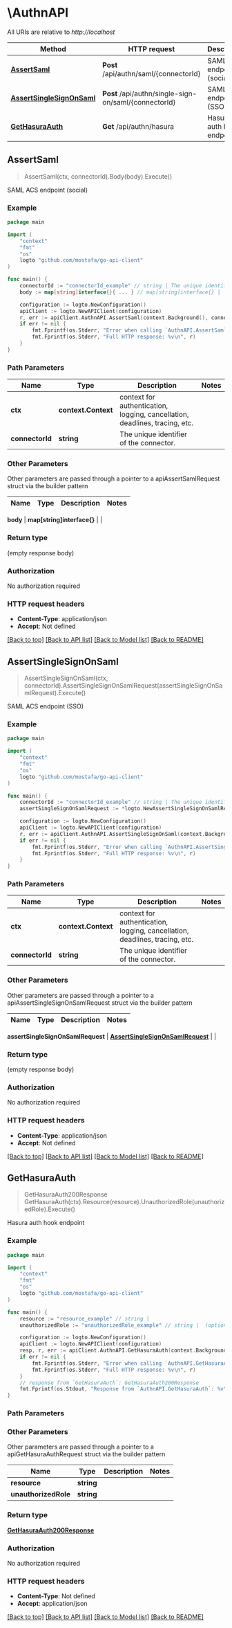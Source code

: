 # \AuthnAPI

All URIs are relative to *http://localhost*

Method | HTTP request | Description
------------- | ------------- | -------------
[**AssertSaml**](AuthnAPI.md#AssertSaml) | **Post** /api/authn/saml/{connectorId} | SAML ACS endpoint (social)
[**AssertSingleSignOnSaml**](AuthnAPI.md#AssertSingleSignOnSaml) | **Post** /api/authn/single-sign-on/saml/{connectorId} | SAML ACS endpoint (SSO)
[**GetHasuraAuth**](AuthnAPI.md#GetHasuraAuth) | **Get** /api/authn/hasura | Hasura auth hook endpoint



## AssertSaml

> AssertSaml(ctx, connectorId).Body(body).Execute()

SAML ACS endpoint (social)



### Example

```go
package main

import (
	"context"
	"fmt"
	"os"
	logto "github.com/mostafa/go-api-client"
)

func main() {
	connectorId := "connectorId_example" // string | The unique identifier of the connector.
	body := map[string]interface{}{ ... } // map[string]interface{} | 

	configuration := logto.NewConfiguration()
	apiClient := logto.NewAPIClient(configuration)
	r, err := apiClient.AuthnAPI.AssertSaml(context.Background(), connectorId).Body(body).Execute()
	if err != nil {
		fmt.Fprintf(os.Stderr, "Error when calling `AuthnAPI.AssertSaml``: %v\n", err)
		fmt.Fprintf(os.Stderr, "Full HTTP response: %v\n", r)
	}
}
```

### Path Parameters


Name | Type | Description  | Notes
------------- | ------------- | ------------- | -------------
**ctx** | **context.Context** | context for authentication, logging, cancellation, deadlines, tracing, etc.
**connectorId** | **string** | The unique identifier of the connector. | 

### Other Parameters

Other parameters are passed through a pointer to a apiAssertSamlRequest struct via the builder pattern


Name | Type | Description  | Notes
------------- | ------------- | ------------- | -------------

 **body** | **map[string]interface{}** |  | 

### Return type

 (empty response body)

### Authorization

No authorization required

### HTTP request headers

- **Content-Type**: application/json
- **Accept**: Not defined

[[Back to top]](#) [[Back to API list]](../README.md#documentation-for-api-endpoints)
[[Back to Model list]](../README.md#documentation-for-models)
[[Back to README]](../README.md)


## AssertSingleSignOnSaml

> AssertSingleSignOnSaml(ctx, connectorId).AssertSingleSignOnSamlRequest(assertSingleSignOnSamlRequest).Execute()

SAML ACS endpoint (SSO)



### Example

```go
package main

import (
	"context"
	"fmt"
	"os"
	logto "github.com/mostafa/go-api-client"
)

func main() {
	connectorId := "connectorId_example" // string | The unique identifier of the connector.
	assertSingleSignOnSamlRequest := *logto.NewAssertSingleSignOnSamlRequest("RelayState_example", "SAMLResponse_example") // AssertSingleSignOnSamlRequest | 

	configuration := logto.NewConfiguration()
	apiClient := logto.NewAPIClient(configuration)
	r, err := apiClient.AuthnAPI.AssertSingleSignOnSaml(context.Background(), connectorId).AssertSingleSignOnSamlRequest(assertSingleSignOnSamlRequest).Execute()
	if err != nil {
		fmt.Fprintf(os.Stderr, "Error when calling `AuthnAPI.AssertSingleSignOnSaml``: %v\n", err)
		fmt.Fprintf(os.Stderr, "Full HTTP response: %v\n", r)
	}
}
```

### Path Parameters


Name | Type | Description  | Notes
------------- | ------------- | ------------- | -------------
**ctx** | **context.Context** | context for authentication, logging, cancellation, deadlines, tracing, etc.
**connectorId** | **string** | The unique identifier of the connector. | 

### Other Parameters

Other parameters are passed through a pointer to a apiAssertSingleSignOnSamlRequest struct via the builder pattern


Name | Type | Description  | Notes
------------- | ------------- | ------------- | -------------

 **assertSingleSignOnSamlRequest** | [**AssertSingleSignOnSamlRequest**](AssertSingleSignOnSamlRequest.md) |  | 

### Return type

 (empty response body)

### Authorization

No authorization required

### HTTP request headers

- **Content-Type**: application/json
- **Accept**: Not defined

[[Back to top]](#) [[Back to API list]](../README.md#documentation-for-api-endpoints)
[[Back to Model list]](../README.md#documentation-for-models)
[[Back to README]](../README.md)


## GetHasuraAuth

> GetHasuraAuth200Response GetHasuraAuth(ctx).Resource(resource).UnauthorizedRole(unauthorizedRole).Execute()

Hasura auth hook endpoint



### Example

```go
package main

import (
	"context"
	"fmt"
	"os"
	logto "github.com/mostafa/go-api-client"
)

func main() {
	resource := "resource_example" // string | 
	unauthorizedRole := "unauthorizedRole_example" // string |  (optional)

	configuration := logto.NewConfiguration()
	apiClient := logto.NewAPIClient(configuration)
	resp, r, err := apiClient.AuthnAPI.GetHasuraAuth(context.Background()).Resource(resource).UnauthorizedRole(unauthorizedRole).Execute()
	if err != nil {
		fmt.Fprintf(os.Stderr, "Error when calling `AuthnAPI.GetHasuraAuth``: %v\n", err)
		fmt.Fprintf(os.Stderr, "Full HTTP response: %v\n", r)
	}
	// response from `GetHasuraAuth`: GetHasuraAuth200Response
	fmt.Fprintf(os.Stdout, "Response from `AuthnAPI.GetHasuraAuth`: %v\n", resp)
}
```

### Path Parameters



### Other Parameters

Other parameters are passed through a pointer to a apiGetHasuraAuthRequest struct via the builder pattern


Name | Type | Description  | Notes
------------- | ------------- | ------------- | -------------
 **resource** | **string** |  | 
 **unauthorizedRole** | **string** |  | 

### Return type

[**GetHasuraAuth200Response**](GetHasuraAuth200Response.md)

### Authorization

No authorization required

### HTTP request headers

- **Content-Type**: Not defined
- **Accept**: application/json

[[Back to top]](#) [[Back to API list]](../README.md#documentation-for-api-endpoints)
[[Back to Model list]](../README.md#documentation-for-models)
[[Back to README]](../README.md)

